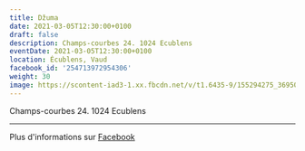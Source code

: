 ```yaml
---
title: Džuma
date: 2021-03-05T12:30:00+0100
draft: false
description: Champs-courbes 24. 1024 Ecublens
eventDate: 2021-03-05T12:30:00+0100
location: Écublens, Vaud
facebook_id: '254713972954306'
weight: 30
image: https://scontent-iad3-1.xx.fbcdn.net/v/t1.6435-9/155294275_3695079563921169_4909597834044538694_n.jpg?_nc_cat=101&ccb=1-7&_nc_sid=9e60e4&_nc_ohc=j8lbWoM8DeAQ7kNvwHJYVrI&_nc_oc=Adn2Q-Or2VC-3cpIE4DMxMtSIjzYhFR9NPy-pKskOuWWjEltPOBzRmcrUmIUDL31d-0&_nc_zt=23&_nc_ht=scontent-iad3-1.xx&edm=ABTKTjYEAAAA&_nc_gid=8y_t977GNBAhW_4Aeuf4kg&oh=00_AfLHfto-3mAccfW7BLWNmNTSpD05sGydrSe8cXbzCLzJiw&oe=685B4E5B
---
```


Champs-courbes 24. 1024 Ecublens

---

Plus d'informations sur [Facebook](https://facebook.com/events/254713972954306)